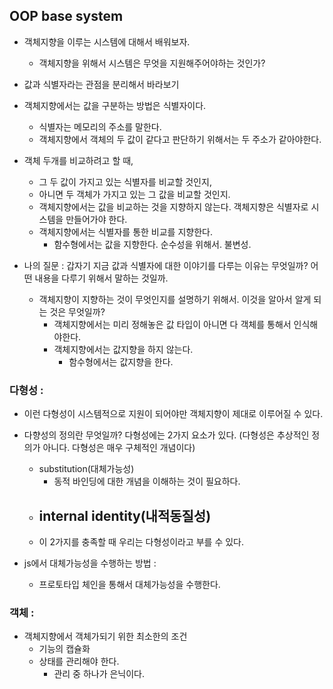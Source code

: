 
## OOP base system 

- 객체지향을 이루는 시스템에 대해서 배워보자. 
	- 객체지향을 위해서 시스템은 무엇을 지원해주어야하는 것인가? 

- 값과 식별자라는 관점을 분리해서 바라보기 
- 객체지향에서는 값을 구분하는 방법은 식별자이다. 
	- 식별자는 메모리의 주소를 말한다.
	- 객체지향에서 객체의 두 값이 같다고 판단하기 위해서는 두 주소가 같아야한다. 
- 객체 두개를 비교하려고 할 때, 
	- 그 두 값이 가지고 있는 식별자를 비교할 것인지, 
	- 아니면 두 객체가 가지고 있는 그 값을 비교할 것인지. 
	- 객체지향에서는 값을 비교하는 것을 지향하지 않는다. 객체지향은 식별자로 시스템을 만들어가야 한다. 
	- 객체지향에서는 식별자를 통한 비교를 지향한다. 
		- 함수형에서는 값을 지향한다. 순수성을 위해서. 불변성. 


- 나의 질문 : 갑자기 지금 값과 식별자에 대한 이야기를 다루는 이유는 무엇일까? 어떤 내용을 다루기 위해서 말하는 것일까. 
	- 객체지향이 지향하는 것이 무엇인지를 설명하기 위해서. 이것을 알아서 알게 되는 것은 무엇일까? 
		- 객체지향에서는 미리 정해놓은 값 타입이 아니면 다 객체를 통해서 인식해야한다. 
		- 객체지향에서는 값지향을 하지 않는다. 
			- 함수형에서는 값지향을 한다. 



### 다형성 : 

- 이런 다형성이 시스템적으로 지원이 되어야만 객체지향이 제대로 이루어질 수 있다. 
- 다향성의 정의란 무엇일까? 다형성에는 2가지 요소가 있다. (다형성은 추상적인 정의가 아니다. 다형성은 매우 구체적인 개념이다)
	- substitution(대체가능성)
		- 동적 바인딩에 대한 개념을 이해하는 것이 필요하다. 
	- internal identity(내적동질성)
		- 
	- 이 2가지를 충족할 때 우리는 다형성이라고 부를 수 있다.  


- js에서 대체가능성을 수행하는 방법 :
	- 프로토타입 체인을 통해서 대체가능성을 수행한다. 


### 객체 : 
- 객체지향에서 객체가되기 위한 최소한의 조건 
	- 기능의 캡슐화 
	- 상태를 관리해야 한다.
		- 관리 중 하나가 은닉이다. 